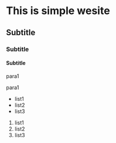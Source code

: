 # This is simple wesite
## Subtitle
### Subtitle
#### Subtitle

para1

para1

- list1
- list2
- list3


1. list1
2. list2
3. list3

